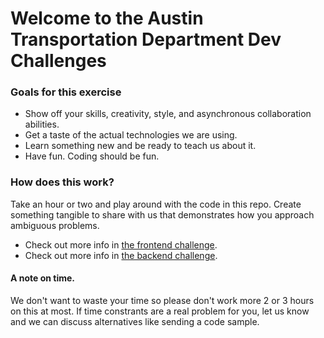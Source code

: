 # Welcome to the Austin Transportation Department Dev Challenges

### Goals for this exercise

- Show off your skills, creativity, style, and asynchronous collaboration abilities.
- Get a taste of the actual technologies we are using.
- Learn something new and be ready to teach us about it.
- Have fun. Coding should be fun.

### How does this work?

Take an hour or two and play around with the code in this repo. Create something tangible to share with us that demonstrates how you approach ambiguous problems.

- Check out more info in [the frontend challenge](./frontend).
- Check out more info in [the backend challenge](./backend).

#### A note on time.

We don't want to waste your time so please don't work more 2 or 3 hours on this at most. If time constrants are a real problem for you, let us know and we can discuss alternatives like sending a code sample.
